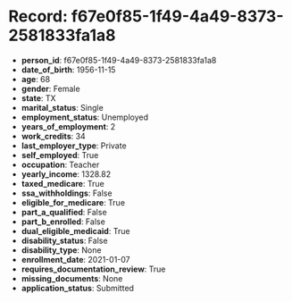 # Record: f67e0f85-1f49-4a49-8373-2581833fa1a8

- **person_id**: f67e0f85-1f49-4a49-8373-2581833fa1a8
- **date_of_birth**: 1956-11-15
- **age**: 68
- **gender**: Female
- **state**: TX
- **marital_status**: Single
- **employment_status**: Unemployed
- **years_of_employment**: 2
- **work_credits**: 34
- **last_employer_type**: Private
- **self_employed**: True
- **occupation**: Teacher
- **yearly_income**: 1328.82
- **taxed_medicare**: True
- **ssa_withholdings**: False
- **eligible_for_medicare**: True
- **part_a_qualified**: False
- **part_b_enrolled**: False
- **dual_eligible_medicaid**: True
- **disability_status**: False
- **disability_type**: None
- **enrollment_date**: 2021-01-07
- **requires_documentation_review**: True
- **missing_documents**: None
- **application_status**: Submitted